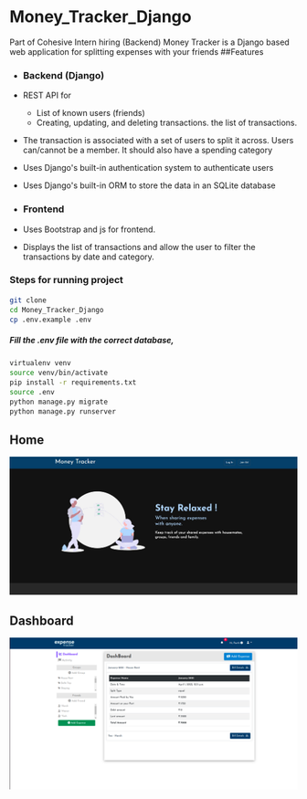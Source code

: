 # Money_Tracker_Django
Part of Cohesive Intern hiring (Backend)
Money Tracker is a Django based web application for splitting expenses with your friends 
##Features
- ### **Backend (Django)**

- REST API for
    - List of known users (friends)
    - Creating, updating, and deleting transactions.  the list of transactions.
- The transaction is associated with a set of users to split it across. Users can/cannot be a member. It should also have a spending category
- Uses Django's built-in authentication system to authenticate users
- Uses Django's built-in ORM to store the data in an SQLite database

- ### **Frontend**
- Uses Bootstrap and js for frontend.
- Displays the list of transactions and allow the user to filter the transactions by date and category.

### Steps for running project
```bash
git clone 
cd Money_Tracker_Django
cp .env.example .env
```
##### Fill the .env file with the correct database,

```bash
virtualenv venv
source venv/bin/activate
pip install -r requirements.txt
source .env
python manage.py migrate
python manage.py runserver
```
## Home
![alt text](https://github.com/Padm0069/Money_Tracker_Django/blob/main/readme_assets/Screenshot%202022-12-31%20002929.jpg)
## Dashboard
![alt text](https://github.com/Padm0069/Money_Tracker_Django/blob/main/readme_assets/dashboard.png)
